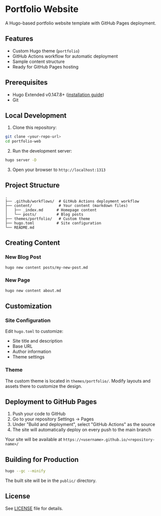 # Portfolio Website

A Hugo-based portfolio website template with GitHub Pages deployment.

## Features

- Custom Hugo theme (`portfolio`)
- GitHub Actions workflow for automatic deployment
- Sample content structure
- Ready for GitHub Pages hosting

## Prerequisites

- Hugo Extended v0.147.8+ ([installation guide](https://gohugo.io/installation/))
- Git

## Local Development

1. Clone this repository:
```bash
git clone <your-repo-url>
cd portfolio-web
```

2. Run the development server:
```bash
hugo server -D
```

3. Open your browser to `http://localhost:1313`

## Project Structure

```
.
├── .github/workflows/  # GitHub Actions deployment workflow
├── content/            # Your content (markdown files)
│   ├── _index.md      # Homepage content
│   └── posts/         # Blog posts
├── themes/portfolio/   # Custom theme
├── hugo.toml          # Site configuration
└── README.md
```

## Creating Content

### New Blog Post
```bash
hugo new content posts/my-new-post.md
```

### New Page
```bash
hugo new content about.md
```

## Customization

### Site Configuration
Edit `hugo.toml` to customize:
- Site title and description
- Base URL
- Author information
- Theme settings

### Theme
The custom theme is located in `themes/portfolio/`. Modify layouts and assets there to customize the design.

## Deployment to GitHub Pages

1. Push your code to GitHub
2. Go to your repository Settings → Pages
3. Under "Build and deployment", select "GitHub Actions" as the source
4. The site will automatically deploy on every push to the main branch

Your site will be available at `https://<username>.github.io/<repository-name>/`

## Building for Production

```bash
hugo --gc --minify
```

The built site will be in the `public/` directory.

## License

See [LICENSE](LICENSE) file for details.
